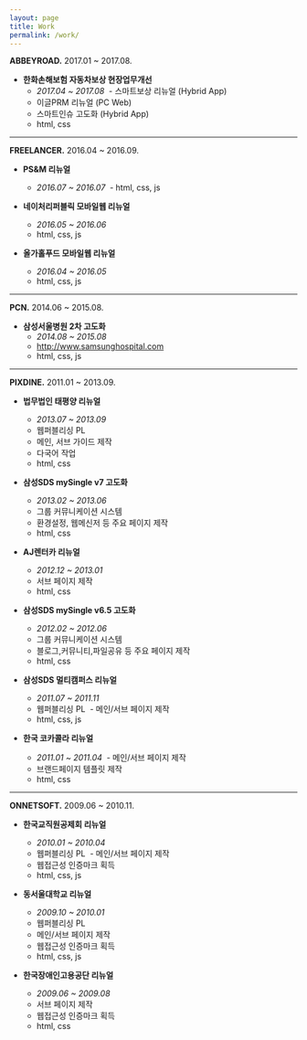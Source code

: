 ```yaml
---
layout: page
title: Work
permalink: /work/
---
```



**ABBEYROAD.** 2017.01 ~ 2017.08.

- **한화손해보험 자동차보상 현장업무개선**
  - *2017.04 ~ 2017.08*
  - 스마트보상 리뉴얼 (Hybrid App)
  - 이글PRM 리뉴얼 (PC Web)
  - 스마트인슈 고도화 (Hybrid App)
  - html, css


- - -


**FREELANCER.** 2016.04 ~ 2016.09.

- **PS&M 리뉴얼** 
  - *2016.07 ~ 2016.07*
  - html, css, js

- **네이처리퍼블릭 모바일웹 리뉴얼**
  - *2016.05 ~ 2016.06*
  - html, css, js

- **올가홀푸드 모바일웹 리뉴얼**
  - *2016.04 ~ 2016.05*
  - html, css, js


- - -


**PCN.** 2014.06 ~ 2015.08.

- **삼성서울병원 2차 고도화**
  - *2014.08  ~ 2015.08*
  - <http://www.samsunghospital.com>
  - html, css, js


- - -


**PIXDINE.** 2011.01 ~ 2013.09.

- **법무법인 태평양 리뉴얼**
  - *2013.07 ~ 2013.09*
  - 웹퍼블리싱 PL
  - 메인, 서브 가이드 제작
  - 다국어 작업
  - html, css

- **삼성SDS mySingle v7 고도화**
  - *2013.02 ~ 2013.06*
  - 그룹 커뮤니케이션 시스템
  - 환경설정, 웹메신저 등 주요 페이지 제작
  - html, css

- **AJ렌터카 리뉴얼**
  - *2012.12 ~ 2013.01*
  - 서브 페이지 제작
  - html, css

- **삼성SDS mySingle v6.5 고도화**
  - *2012.02 ~ 2012.06*
  - 그룹 커뮤니케이션 시스템
  - 블로그,커뮤니티,파일공유 등 주요 페이지 제작
  - html, css

- **삼성SDS 멀티캠퍼스 리뉴얼**
  - *2011.07 ~ 2011.11*
  - 웹퍼블리싱 PL
  - 메인/서브 페이지 제작
  - html, css, js

- **한국 코카콜라 리뉴얼**
  - *2011.01 ~ 2011.04*
  - 메인/서브 페이지 제작
  - 브랜드페이지 템플릿 제작
  - html, css


- - -


**ONNETSOFT.** 2009.06 ~ 2010.11.

- **한국교직원공제회 리뉴얼**
  - *2010.01 ~ 2010.04*
  - 웹퍼블리싱 PL
  - 메인/서브 페이지 제작
  - 웹접근성 인증마크 획득
  - html, css, js

- **동서울대학교 리뉴얼**
  - *2009.10 ~ 2010.01*
  - 웹퍼블리싱 PL
  - 메인/서브 페이지 제작
  - 웹접근성 인증마크 획득
  - html, css, js

- **한국장애인고용공단 리뉴얼**
  - *2009.06 ~ 2009.08*
  - 서브 페이지 제작
  - 웹접근성 인증마크 획득
  - html, css
